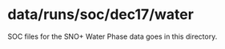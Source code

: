 data/runs/soc/dec17/water
==========

SOC files for the SNO+ Water Phase data goes in this directory.
